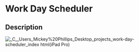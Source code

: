 # Work Day Scheduler
## Description

![_C__Users_Mickey%20Phillips_Desktop_projects_work-day-scheduler_index html(iPad Pro)](https://user-images.githubusercontent.com/83983556/133019955-a6de218b-4003-4b3a-888a-11bd4722a9f7.png)
